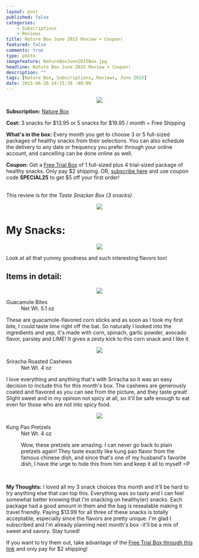 ```yaml
---
layout: post
published: false
categories: 
    - Subscriptions
    - Reviews
title: Nature Box June 2015 Review + Coupon!
featured: false
comments: true
type: photo
imagefeature: NatureBoxJune2015Box.jpg
headline: Nature Box June 2015 Review + Coupon!
description: ""
tags: [Nature Box, Subscriptions, Reviews, June 2015]
date: 2015-06-26 14:15:39 -08:00
---
```


<center><img src='/images/NatureBoxJune2015Box.jpg'></center>
<p><b>Subscription:</b> <a href="http://www.shareasale.com/r.cfm?b=395413&u=1115177&m=41415&urllink=&afftrack=" target="_blank">Nature Box</a></p>
<p><b>Cost:</b> 3 snacks for $13.95 or 5 snacks for $19.95 / month + Free Shipping</p>
<p><b>What's in the box:</b> Every month you get to choose 3 or 5 full-sized packages of healthy snacks from their selections. You can also schedule the delivery to any date or frequency you prefer through your online account, and cancelling can be done online as well.</p>
<p><b>Coupon:</b> Get a <a href="http://www.shareasale.com/r.cfm?b=395413&u=1115177&m=41415&urllink=&afftrack=" target="_blank">Free Trial Box</a> of 1 full-sized plus 4 trial-sized package of healthy snacks. Only pay $2 shipping. OR, <a href="http://www.shareasale.com/u.cfm?d=109178&m=41415&u=1115177" target="_blank">subscribe here</a> and use coupon code <b>SPECIAL25</b> to get $5 off your first order!</p>
<br>

<DT>This review is for the <i>Taste Snacker Box (3 snacks)</i>.</DT>
<p><center><img src='/images/NatureBoxJune2015OpenBox.jpg'></center></p>

# My Snacks:

<center><img src='/images/NatureBoxJune2015Items.jpg'></center>
<p>Look at all that yummy goodness and such interesting flavors too!</p>

## Items in detail:
<center><img src='/images/NatureBoxJune2015Guacamole.jpg'></center>
<DL>
<DT>Guacamole Bites</DT>
<DD>Net Wt. 5.1 oz</DD>
<p>These are guacamole-flavored corn sticks and as soon as I took my first bite, I could taste lime right off the bat. So naturally I looked into the ingredients and yep, it's made with corn, spinach, garlic powder, avocado flavor, parsley and LIME! It gives a zesty kick to this corn snack and I like it.</p>
</DL>

<center><img src='/images/NatureBoxJune2015Cashews.jpg'></center>
<DL>
<DT>Sriracha Roasted Cashews</DT>
<DD>Net Wt. 4 oz</DD>
<p>I love everything and anything that's with Sriracha so it was an easy decision to include this for this month's box. The cashews are generously coated and flavored as you can see from the picture, and they taste great! Slight sweet and in my opinion not spicy at all, so it'll be safe enough to eat even for those who are not into spicy food.</p>
</DL>

<center><img src='/images/NatureBoxJune2015Pretzels.jpg'></center>
<DL>
<DT>Kung Pao Pretzels</DT>
<DD>Net Wt. 4 oz<DD>
<p>Wow, these pretzels are amazing. I can never go back to plain pretzels again! They taste exactly like kung pao flavor from the famous chinese dish, and since that's one of my husband's favorite dish, I have the urge to hide this from him and keep it all to myself =P</p>
</DL>

<br>

<p><i class="icon-exclamation-sign"></i><b> My Thoughts:</b> I loved all my 3 snack choices this month and it'll be hard to try anything else that can top this. Everything was so tasty and I can feel somewhat better knowing that I'm snacking on healthy(er) snacks. Each package had a good amount in them and the bag is resealable making it travel friendly. Paying $13.99 for all three of these snacks is totally acceptable, especially since the flavors are pretty unique. I'm glad I subscribed and I'm already planning next month's box -it'll be a mix of sweet and savory. Stay tuned!</p>

<p>If you want to try them out, take advantage of the <a href="http://www.shareasale.com/r.cfm?b=395413&u=1115177&m=41415&urllink=&afftrack=" target="_blank">Free Trial Box through this link</a> and only pay for $2 shipping!</p>
